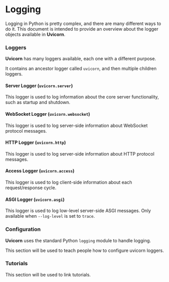 # Logging

Logging in Python is pretty complex, and there are many different ways to do it.
This document is intended to provide an overview about the logger objects available in **Uvicorn**.

### Loggers

**Uvicorn** has many loggers available, each one with a different purpose.

It contains an ancestor logger called `uvicorn`, and then multiple children loggers.

#### Server Logger (`uvicorn.server`)

This logger is used to log information about the core server functionality, such as startup and shutdown.

#### WebSocket Logger (`uvicorn.websocket`)

This logger is used to log server-side information about WebSocket protocol messages.

#### HTTP Logger (`uvicorn.http`)

This logger is used to log server-side information about HTTP protocol messages.

#### Access Logger (`uvicorn.access`)

This logger is used to log client-side information about each request/response cycle.

#### ASGI Logger (`uvicorn.asgi`)

This logger is used to log low-level server-side ASGI messages. Only available when `--log-level` is set to `trace`.

### Configuration

**Uvicorn** uses the standard Python `logging` module to handle logging.

This section will be used to teach people how to configure uvicorn loggers.

### Tutorials

This section will be used to link tutorials.
